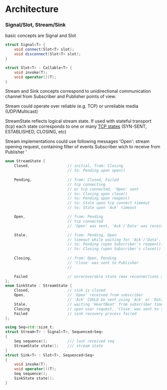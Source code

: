 # Architecture

### Signal/Slot, Stream/Sink

basic concepts are Signal and Slot

```c++
struct Signal<T> {
    void connect(Slot<T> slot);
    void disconnect(Slot<T> slot);
}

struct Slot<T> : Callable<T> {
    void invoke(T);
    void operator()(T);
}
```

Stream<T> and Sink<T> concepts correspond to unidirectional communication channel from Subscriber and Publisher points of view.

Stream could operate over reliable (e.g. TCP) or unreliable media (UDP/Multicast)

StreamState reflects logical stream state. 
If used with stateful transport (tcp) each state corresponds to one or many [TCP states](https://users.cs.northwestern.edu/~agupta/cs340/project2/TCPIP_State_Transition_Diagram.pdf) (SYN-SENT, ESTABLISHED, CLOSING, etc)

Stream implementations could use following messages
'Open': stream opening request, containing filter of events Subscriber wich to receive from Publisher
'

``` java
enum StreamState {                                                                         //tcp
    Closed,                 // initial, from: Closing                                      CLOSED
                            // to: Pending upon open()
    
    Pending,                // from: Closed, Failed                               
                            // tcp connecting                                              SYN-SENT         
                            // or tcp connected, 'Open' sent                               ESTABLISHED
                            // to: Closing upon close()
                            // to: Pending upon reopen()
                            // to: Stale upon tcp connect timeout
                            // to: Stale upon 'Ack' timeout

    Open,                   // from: Pending
                            // tcp connected
                            // 'Open' was sent, 'Ack'/'Data' was received.                 TCP: ESTABLISHED

    Stale,                  // from: Pending, Open
                            // timeout while waiting for 'Ack'/'Data'.                     TCP: ESTABLISHED, SYN-SENT 
                            // to: Pending (upon Subscriber's reopen()).                   TCP: ESTABLISHED 
                            // to: Closing (upon Subscriber's close())
    
    Closing,                // from: Open, Pending
                            // 'Close' was sent to Publisher                               TCP: ESTABLISHED
                            // 

    Failed                  // unrecoverable state (max reconnections attempts, unrecoverable error received from server), TCP: CLOSED
};
enum SinkState : StreamState {
    Closed,                 // sink is closed
    Open,                   // 'Open' received from subscriber
                            // 'Ack' COULD be sent using 'Ack' or 'Data'. TCP: SYN-SENT/ESTABLISHED
    Stale,                  // waiting 'HeartBeat' from subscriber timed out, some kind of recovery process could start
    Closing                 // upon user request, 'Close' was sent to subscriber, TCP: ESTABLISHED, CLOSING
    Failed                  // sink recovery process failed
};

```

```c++
using Seq=std::size_t;
struct Stream<T> : Signal<T>, Sequenced<Seq>
{
    Seq sequence();         /// last received seq
    StreamState state();    /// stream state
}
struct Sink<T> : Slot<T>, Sequenced<Seq>
{
    void invoke(T);
    void operator()(T);
    Seq sequence();
    SinkState state();
}
```

